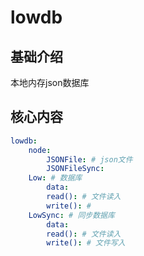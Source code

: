 # lowdb


## 基础介绍

本地内存json数据库


## 核心内容
```yaml
lowdb:
    node:
        JSONFile: # json文件
        JSONFileSync:
    Low: # 数据库
        data:
        read(): # 文件读入
        write(): # 
    LowSync: # 同步数据库
        data:
        read(): # 文件读入
        write(): # 文件写入 
```